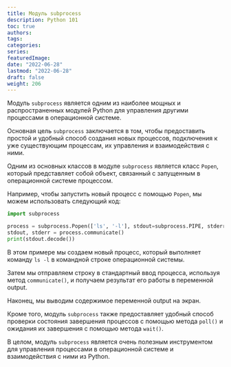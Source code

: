 ```yaml
---
title: Модуль subprocess
description: Python 101
toc: true
authors:
tags:
categories:
series:
featuredImage:
date: "2022-06-28"
lastmod: "2022-06-28"
draft: false
weight: 206
---
```


Модуль `subprocess` является одним из наиболее мощных и распространенных модулей Python для управления другими процессами в операционной системе.

Основная цель `subprocess` заключается в том, чтобы предоставить простой и удобный способ создания новых процессов, подключения к уже существующим процессам, их управления и взаимодействия с ними.

Одним из основных классов в модуле `subprocess` является класс `Popen`, который представляет собой объект, связанный с запущенным в операционной системе процессом.

Например, чтобы запустить новый процесс с помощью `Popen`, мы можем использовать следующий код:

```python
import subprocess

process = subprocess.Popen(['ls', '-l'], stdout=subprocess.PIPE, stderr=subprocess.PIPE)
stdout, stderr = process.communicate()
print(stdout.decode())
```

В этом примере мы создаем новый процесс, который выполняет команду `ls -l` в командной строке операционной системы.

Затем мы отправляем строку в стандартный ввод процесса, используя метод `communicate()`, и получаем результат его работы в переменной output.

Наконец, мы выводим содержимое переменной output на экран.

Кроме того, модуль `subprocess` также предоставляет удобный способ проверки состояния завершения процессов с помощью метода `poll()` и ожидания их завершения с помощью метода `wait()`.

В целом, модуль `subprocess` является очень полезным инструментом для управления процессами в операционной системе и взаимодействия с ними из Python.